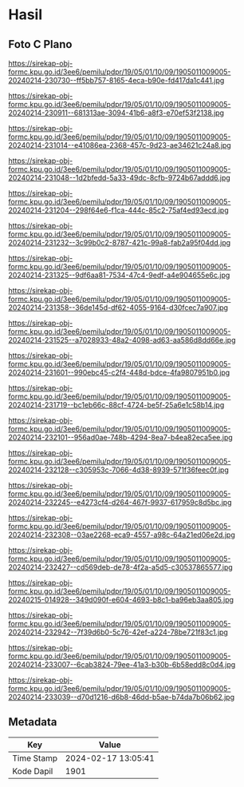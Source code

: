 # Hasil

## Foto C Plano

https://sirekap-obj-formc.kpu.go.id/3ee6/pemilu/pdpr/19/05/01/10/09/1905011009005-20240214-230730--ff5bb757-8165-4eca-b90e-fd417da1c441.jpg

https://sirekap-obj-formc.kpu.go.id/3ee6/pemilu/pdpr/19/05/01/10/09/1905011009005-20240214-230911--681313ae-3094-41b6-a8f3-e70ef53f2138.jpg

https://sirekap-obj-formc.kpu.go.id/3ee6/pemilu/pdpr/19/05/01/10/09/1905011009005-20240214-231014--e41086ea-2368-457c-9d23-ae34621c24a8.jpg

https://sirekap-obj-formc.kpu.go.id/3ee6/pemilu/pdpr/19/05/01/10/09/1905011009005-20240214-231048--1d2bfedd-5a33-49dc-8cfb-9724b67addd6.jpg

https://sirekap-obj-formc.kpu.go.id/3ee6/pemilu/pdpr/19/05/01/10/09/1905011009005-20240214-231204--298f64e6-f1ca-444c-85c2-75af4ed93ecd.jpg

https://sirekap-obj-formc.kpu.go.id/3ee6/pemilu/pdpr/19/05/01/10/09/1905011009005-20240214-231232--3c99b0c2-8787-421c-99a8-fab2a95f04dd.jpg

https://sirekap-obj-formc.kpu.go.id/3ee6/pemilu/pdpr/19/05/01/10/09/1905011009005-20240214-231325--9df6aa81-7534-47c4-9edf-a4e904655e6c.jpg

https://sirekap-obj-formc.kpu.go.id/3ee6/pemilu/pdpr/19/05/01/10/09/1905011009005-20240214-231358--36de145d-df62-4055-9164-d30fcec7a907.jpg

https://sirekap-obj-formc.kpu.go.id/3ee6/pemilu/pdpr/19/05/01/10/09/1905011009005-20240214-231525--a7028933-48a2-4098-ad63-aa586d8dd66e.jpg

https://sirekap-obj-formc.kpu.go.id/3ee6/pemilu/pdpr/19/05/01/10/09/1905011009005-20240214-231601--990ebc45-c2f4-448d-bdce-4fa9807951b0.jpg

https://sirekap-obj-formc.kpu.go.id/3ee6/pemilu/pdpr/19/05/01/10/09/1905011009005-20240214-231719--bc1eb66c-88cf-4724-be5f-25a6e1c58b14.jpg

https://sirekap-obj-formc.kpu.go.id/3ee6/pemilu/pdpr/19/05/01/10/09/1905011009005-20240214-232101--956ad0ae-748b-4294-8ea7-b4ea82eca5ee.jpg

https://sirekap-obj-formc.kpu.go.id/3ee6/pemilu/pdpr/19/05/01/10/09/1905011009005-20240214-232128--c305953c-7066-4d38-8939-571f36feec0f.jpg

https://sirekap-obj-formc.kpu.go.id/3ee6/pemilu/pdpr/19/05/01/10/09/1905011009005-20240214-232245--e4273cf4-d264-467f-9937-617959c8d5bc.jpg

https://sirekap-obj-formc.kpu.go.id/3ee6/pemilu/pdpr/19/05/01/10/09/1905011009005-20240214-232308--03ae2268-eca9-4557-a98c-64a21ed06e2d.jpg

https://sirekap-obj-formc.kpu.go.id/3ee6/pemilu/pdpr/19/05/01/10/09/1905011009005-20240214-232427--cd569deb-de78-4f2a-a5d5-c30537865577.jpg

https://sirekap-obj-formc.kpu.go.id/3ee6/pemilu/pdpr/19/05/01/10/09/1905011009005-20240215-014928--349d090f-e604-4693-b8c1-ba96eb3aa805.jpg

https://sirekap-obj-formc.kpu.go.id/3ee6/pemilu/pdpr/19/05/01/10/09/1905011009005-20240214-232942--7f39d6b0-5c76-42ef-a224-78be721f83c1.jpg

https://sirekap-obj-formc.kpu.go.id/3ee6/pemilu/pdpr/19/05/01/10/09/1905011009005-20240214-233007--6cab3824-79ee-41a3-b30b-6b58edd8c0d4.jpg

https://sirekap-obj-formc.kpu.go.id/3ee6/pemilu/pdpr/19/05/01/10/09/1905011009005-20240214-233039--d70d1216-d6b8-46dd-b5ae-b74da7b06b62.jpg


## Metadata

| Key        | Value               |
| ---------- | ------------------- |
| Time Stamp | 2024-02-17 13:05:41 |
| Kode Dapil | 1901                |



